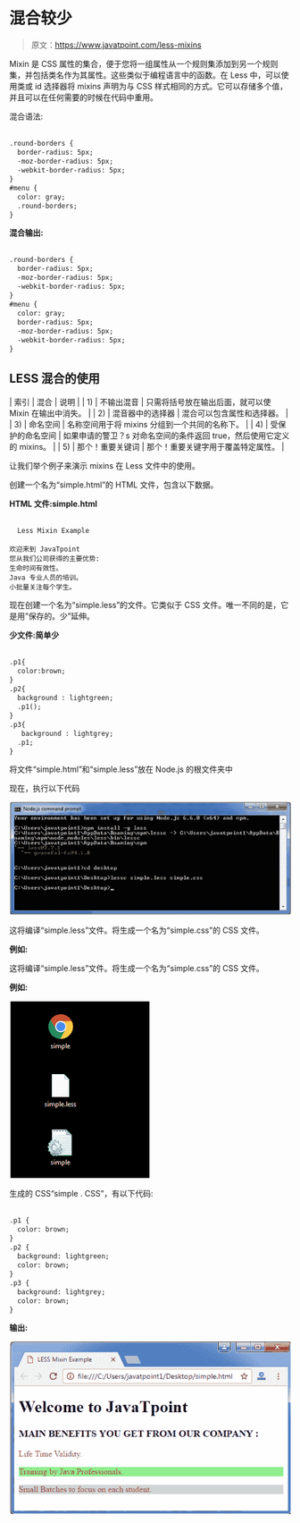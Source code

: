 # 混合较少

> 原文：<https://www.javatpoint.com/less-mixins>

Mixin 是 CSS 属性的集合，便于您将一组属性从一个规则集添加到另一个规则集，并包括类名作为其属性。这些类似于编程语言中的函数。在 Less 中，可以使用类或 id 选择器将 mixins 声明为与 CSS 样式相同的方式。它可以存储多个值，并且可以在任何需要的时候在代码中重用。

<styrong>混合语法:</styrong>

```less

.round-borders {
  border-radius: 5px;
  -moz-border-radius: 5px;
  -webkit-border-radius: 5px;
}
#menu {
  color: gray;
  .round-borders;
}

```

**混合输出:**

```less

.round-borders {
  border-radius: 5px;
  -moz-border-radius: 5px;
  -webkit-border-radius: 5px;
}
#menu {
  color: gray;
  border-radius: 5px;
  -moz-border-radius: 5px;
  -webkit-border-radius: 5px;
}

```

## LESS 混合的使用

| 索引 | 混合 | 说明 |
| 1) | 不输出混音 | 只需将括号放在输出后面，就可以使 Mixin 在输出中消失。 |
| 2) | 混音器中的选择器 | 混合可以包含属性和选择器。 |
| 3) | 命名空间 | 名称空间用于将 mixins 分组到一个共同的名称下。 |
| 4) | 受保护的命名空间 | 如果申请的警卫？s 对命名空间的条件返回 true，然后使用它定义的 mixins。 |
| 5) | 那个！重要关键词 | 那个！重要关键字用于覆盖特定属性。 |

让我们举个例子来演示 mixins 在 Less 文件中的使用。

创建一个名为“simple.html”的 HTML 文件，包含以下数据。

**HTML 文件:simple.html**

```less

  Less Mixin Example

欢迎来到 JavaTpoint
您从我们公司获得的主要优势:
生命时间有效性。
Java 专业人员的培训。
小批量关注每个学生。

```

现在创建一个名为“simple.less”的文件。它类似于 CSS 文件。唯一不同的是，它是用”保存的。少”延伸。

**少文件:简单少**

```less

.p1{
  color:brown;
}
.p2{
  background : lightgreen;
  .p1();
}
.p3{
   background : lightgrey;
  .p1;
} 

```

将文件“simple.html”和“simple.less”放在 Node.js 的根文件夹中

现在，执行以下代码

![Less Less mixins1](img/1470ee21981a4718fd4bc56b852b2ada.png)

这将编译“simple.less”文件。将生成一个名为“simple.css”的 CSS 文件。

**例如:**

这将编译“simple.less”文件。将生成一个名为“simple.css”的 CSS 文件。

**例如:**

![Less Less mixins2](img/80893e9a6e36432265505f66239f696f.png)

生成的 CSS“simple . CSS”，有以下代码:

```less

.p1 {
  color: brown;
}
.p2 {
  background: lightgreen;
  color: brown;
}
.p3 {
  background: lightgrey;
  color: brown;
}

```

**输出:**

![Less Less mixins3](img/3084c108e8d666f0acb27b46f57a7556.png)